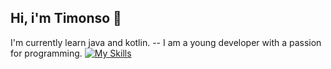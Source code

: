 ## Hi, i'm Timonso 👋

I'm currently learn java and kotlin. --
I am a young developer with a passion for programming. 
[![My Skills](https://skillicons.dev/icons?i=kotlin,java,github&perline=3)](https://skillicons.dev)

